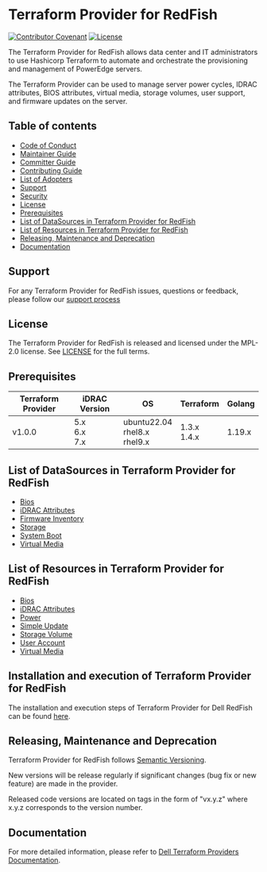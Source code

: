 <!--
Copyright (c) 2023 Dell Inc., or its subsidiaries. All Rights Reserved.

Licensed under the Mozilla Public License Version 2.0 (the "License");
you may not use this file except in compliance with the License.
You may obtain a copy of the License at

    http://mozilla.org/MPL/2.0/


Unless required by applicable law or agreed to in writing, software
distributed under the License is distributed on an "AS IS" BASIS,
WITHOUT WARRANTIES OR CONDITIONS OF ANY KIND, either express or implied.
See the License for the specific language governing permissions and
limitations under the License.
-->
# Terraform Provider for RedFish

[![Contributor Covenant](https://img.shields.io/badge/Contributor%20Covenant-v2.0%20adopted-ff69b4.svg)](about/CODE_OF_CONDUCT.md)
[![License](https://img.shields.io/badge/License-MPL_2.0-blue.svg)](LICENSE)

The Terraform Provider for RedFish allows data center and IT administrators to use Hashicorp Terraform to automate and orchestrate the provisioning and management of PowerEdge servers.

The Terraform Provider can be used to manage server power cycles, IDRAC attributes, BIOS attributes, virtual media, storage volumes, user support, and firmware updates on the server.

## Table of contents

* [Code of Conduct](https://github.com/dell/dell-terraform-providers/blob/main/docs/CODE_OF_CONDUCT.md)
* [Maintainer Guide](https://github.com/dell/dell-terraform-providers/blob/main/docs/MAINTAINER_GUIDE.md)
* [Committer Guide](https://github.com/dell/dell-terraform-providers/blob/main/docs/COMMITTER_GUIDE.md)
* [Contributing Guide](https://github.com/dell/dell-terraform-providers/blob/main/docs/CONTRIBUTING.md)
* [List of Adopters](https://github.com/dell/dell-terraform-providers/blob/main/docs/ADOPTERS.md)
* [Support](#support)
* [Security](https://github.com/dell/dell-terraform-providers/blob/main/docs/SECURITY.md)
* [License](#license)
* [Prerequisites](#prerequisites)
* [List of DataSources in Terraform Provider for RedFish](#list-of-datasources-in-terraform-provider-for-redfish)
* [List of Resources in Terraform Provider for RedFish](#list-of-resources-in-terraform-provider-for-redfish)
* [Releasing, Maintenance and Deprecation](#releasing-maintenance-and-deprecation)
* [Documentation](#documentation)

## Support
For any Terraform Provider for RedFish issues, questions or feedback, please follow our [support process](https://github.com/dell/dell-terraform-providers/blob/main/docs/SUPPORT.md)

## License
The Terraform Provider for RedFish is released and licensed under the MPL-2.0 license. See [LICENSE](LICENSE) for the full terms.

## Prerequisites

| **Terraform Provider** | **iDRAC Version** | **OS** | **Terraform** | **Golang** |
|---------------------|-----------------------|-------|--------------------|--------------------------|
| v1.0.0 | 5.x <br> 6.x <br> 7.x | ubuntu22.04 <br> rhel8.x <br> rhel9.x | 1.3.x <br> 1.4.x <br> | 1.19.x

## List of DataSources in Terraform Provider for RedFish
  * [Bios](docs/data-sources/bios.md)
  * [iDRAC Attributes](docs/data-sources/dell_idrac_attributes.md)
  * [Firmware Inventory](docs/data-sources/firmware_inventory.md)
  * [Storage](docs/data-sources/storage.md)
  * [System Boot](docs/data-sources/system_boot.md)
  * [Virtual Media](docs/data-sources/virtual_media.md)

## List of Resources in Terraform Provider for RedFish
  * [Bios](docs/resources/bios.md)
  * [iDRAC Attributes](docs/resources/dell_idrac_attributes.md)
  * [Power](docs/resources/power.md)
  * [Simple Update](docs/resources/simple_update.md)
  * [Storage Volume](docs/resources/storage_volume.md)
  * [User Account](docs/resources/user_account.md)
  * [Virtual Media](docs/resources/virtual_media.md)

## Installation and execution of Terraform Provider for RedFish
The installation and execution steps of Terraform Provider for Dell RedFish can be found [here](about/INSTALLATION.md).

## Releasing, Maintenance and Deprecation

Terraform Provider for RedFish follows [Semantic Versioning](https://semver.org/).

New versions will be release regularly if significant changes (bug fix or new feature) are made in the provider.

Released code versions are located on tags in the form of "vx.y.z" where x.y.z corresponds to the version number.

## Documentation

For more detailed information, please refer to [Dell Terraform Providers Documentation](https://dell.github.io/terraform-docs/).
